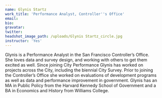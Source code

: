 ```yaml
---
name: Glynis Startz
work_title: 'Performance Analyst, Controller''s Office'
email:
bio:
gravatar:
twitter:
headshot_image_path: /uploads/Glynis Startz_circle.jpg
instructor: 'Yes'
---
```


Glynis is a Performance Analyst in the San Francisco Controller’s Office. She loves data and survey design, and working with others to get them excited as well. Since joining City Performance Glynis has worked on projects across the City, including the biennial City Survey. Prior to joining the Controller’s Office she worked on evaluations of development programs as well as data and performance improvement in government. Glynis has an MA in Public Policy from the Harvard Kennedy School of Government and a BA in Economics and History from Williams College.